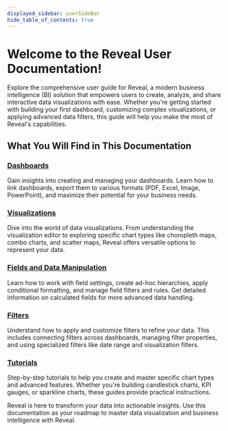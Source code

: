 ```yaml
---
displayed_sidebar: userSideBar
hide_table_of_contents: true
---
```


# Welcome to the Reveal User Documentation!

Explore the comprehensive user guide for Reveal, a modern business intelligence (BI) solution that empowers users to create, analyze, and share interactive data visualizations with ease. Whether you're getting started with building your first dashboard, customizing complex visualizations, or applying advanced data filters, this guide will help you make the most of Reveal's capabilities.

## What You Will Find in This Documentation

### [Dashboards](user/dashboard-export.md)
Gain insights into creating and managing your dashboards. Learn how to link dashboards, export them to various formats (PDF, Excel, Image, PowerPoint), and maximize their potential for your business needs.

### [Visualizations](user/visualizations-overview.md)
Dive into the world of data visualizations. From understanding the visualization editor to exploring specific chart types like choropleth maps, combo charts, and scatter maps, Reveal offers versatile options to represent your data.

### [Fields and Data Manipulation](user/fields/overview.md)
Learn how to work with field settings, create ad-hoc hierarchies, apply conditional formatting, and manage field filters and rules. Get detailed information on calculated fields for more advanced data handling.

### [Filters](user/filters-overview.md)
Understand how to apply and customize filters to refine your data. This includes connecting filters across dashboards, managing filter properties, and using specialized filters like date range and visualization filters.

### [Tutorials](user/tutorials-overview.md)
Step-by-step tutorials to help you create and master specific chart types and advanced features. Whether you're building candlestick charts, KPI gauges, or sparkline charts, these guides provide practical instructions.

Reveal is here to transform your data into actionable insights. Use this documentation as your roadmap to master data visualization and business intelligence with Reveal.

